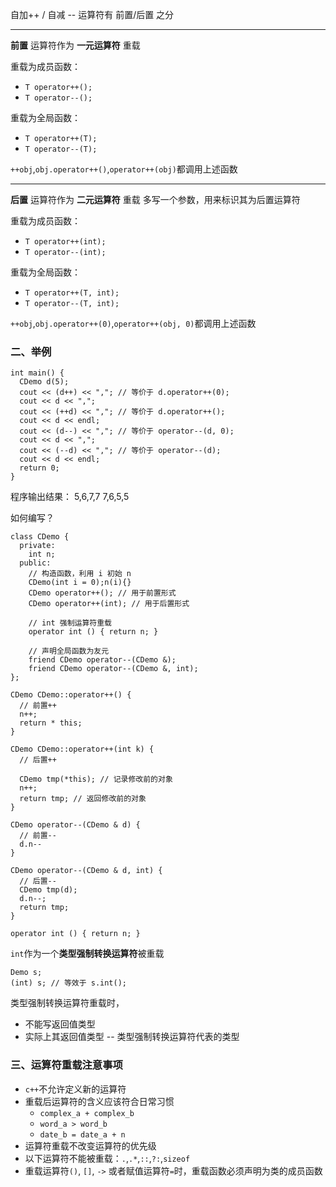自加++ / 自减 -- 运算符有 前置/后置 之分

----------

**前置** 运算符作为 **一元运算符** 重载

  重载为成员函数：
  - `T operator++();`
  - `T operator--();`

  重载为全局函数：
  - `T operator++(T);`
  - `T operator--(T);`

`++obj`,`obj.operator++()`,`operator++(obj)`都调用上述函数

----------

**后置** 运算符作为 **二元运算符** 重载
  多写一个参数，用来标识其为后置运算符

  重载为成员函数：
  - `T operator++(int);`
  - `T operator--(int);`

  重载为全局函数：
  - `T operator++(T, int);`
  - `T operator--(T, int);`

`++obj`,`obj.operator++(0)`,`operator++(obj, 0)`都调用上述函数

### 二、举例
```
int main() {
  CDemo d(5);
  cout << (d++) << ","; // 等价于 d.operator++(0);
  cout << d << ",";
  cout << (++d) << ","; // 等价于 d.operator++();
  cout << d << endl;
  cout << (d--) << ","; // 等价于 operator--(d, 0);
  cout << d << ",";
  cout << (--d) << ","; // 等价于 operator--(d);
  cout << d << endl;
  return 0;
}
```

程序输出结果：
5,6,7,7
7,6,5,5

如何编写？

```
class CDemo {
  private:
    int n;
  public:
    // 构造函数，利用 i 初始 n
    CDemo(int i = 0);n(i){}
    CDemo operator++(); // 用于前置形式
    CDemo operator++(int); // 用于后置形式

    // int 强制运算符重载
    operator int () { return n; }

    // 声明全局函数为友元
    friend CDemo operator--(CDemo &);
    friend CDemo operator--(CDemo &, int);
};

CDemo CDemo::operator++() {
  // 前置++
  n++;
  return * this;
}

CDemo CDemo::operator++(int k) {
  // 后置++

  CDemo tmp(*this); // 记录修改前的对象
  n++;
  return tmp; // 返回修改前的对象
}

CDemo operator--(CDemo & d) {
  // 前置--
  d.n--
}

CDemo operator--(CDemo & d, int) {
  // 后置--
  CDemo tmp(d);
  d.n--;
  return tmp;
}

operator int () { return n; }
```

`int`作为一个**类型强制转换运算符**被重载
  ```
  Demo s;
  (int) s; // 等效于 s.int();
  ```
类型强制转换运算符重载时，
- 不能写返回值类型
- 实际上其返回值类型 -- 类型强制转换运算符代表的类型

### 三、运算符重载注意事项
- `c++`不允许定义新的运算符
- 重载后运算符的含义应该符合日常习惯
  - `complex_a + complex_b`
  - `word_a > word_b`
  - `date_b = date_a + n`
- 运算符重载不改变运算符的优先级
- 以下运算符不能被重载：`.`,`.*`,`::`,`?:`,`sizeof`
- 重载运算符`()`, `[]`, `->` 或者赋值运算符`=`时，重载函数必须声明为类的成员函数
